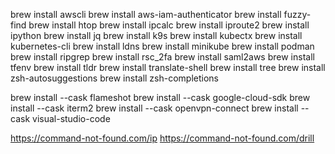 brew install awscli
brew install aws-iam-authenticator
brew install fuzzy-find
brew install htop
brew install ipcalc
brew install iproute2
brew install ipython
brew install jq
brew install k9s
brew install kubectx
brew install kubernetes-cli
brew install ldns
brew install minikube
brew install podman
brew install ripgrep
brew install rsc_2fa
brew install saml2aws
brew install tfenv
brew install tldr
brew install translate-shell
brew install tree
brew install zsh-autosuggestions
brew install zsh-completions


brew install --cask flameshot
brew install --cask google-cloud-sdk
brew install --cask iterm2
brew install --cask openvpn-connect
brew install --cask visual-studio-code



https://command-not-found.com/ip
https://command-not-found.com/drill